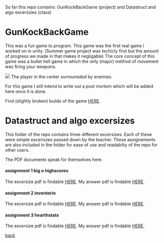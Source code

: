 So far this repo contains:
GunKockBackGame (project)
and
Datastruct and algo excersizes (class)

# [](#header-1)GunKockBackGame
This was a fun game to program. This game was the first real game I worked on in unity. (Summer game project was techicly first but the amount of progress we made in that makes it negligable)
The core concept of this game was a bullet hell game in which the only (major) method of movement was firing your weapons.

![](https://i.imgur.com/1F7rhsw.png)
The player in the center surrouneded by enemies.

For this game I still intend to write out a post mortem which will be added here once it is done.

Find (slightly broken) builds of the game [HERE](https://drive.google.com/open?id=12pVm9czWafH-riXYUVewahrFci0iRxuk).

# [](#header-1)Datastruct and algo excersizes
This folder of the repo contains three different excersizes. Each of these were simple exceriszes passed down by the teacher. These assignements are also included in the folder for ease of use and readabilty of the repo for other users.

The PDF documents speak for themselves here.

#### [](#header-4)assignment 1 big o highscores
The excersize pdf is findable [HERE](https://tdsrock.github.io/Docs/assignment-1-big-o-highscores.pdf).
My answer pdf is findable [HERE](https://tdsrock.github.io/Docs/Practical%201%20%E2%80%93%20Big-O-Highscores%20SjorsGielen_MarcGriekspoor.pdf).

#### [](#header-4)assignment 2 inventorio
The excersize pdf is findable [HERE](https://tdsrock.github.io/Docs/assignment-2-inventorio.pdf).
My answer pdf is findable [HERE](https://tdsrock.github.io/Docs/Practical%202%20%E2%80%93%20Invertorio%20SjorsGielen.pdf).

#### [](#header-4)assignment 3 hearthstats
The excersize pdf is findable [HERE](https://tdsrock.github.io/Docs/assignment-3-hearthstats.pdf).
My answer pdf is findable [HERE](https://tdsrock.github.io/Docs/Practical%203%20%E2%80%93%20HearthStats%20SjorsGielen.pdf).

[back](https://tdsrock.github.io/Projects)
